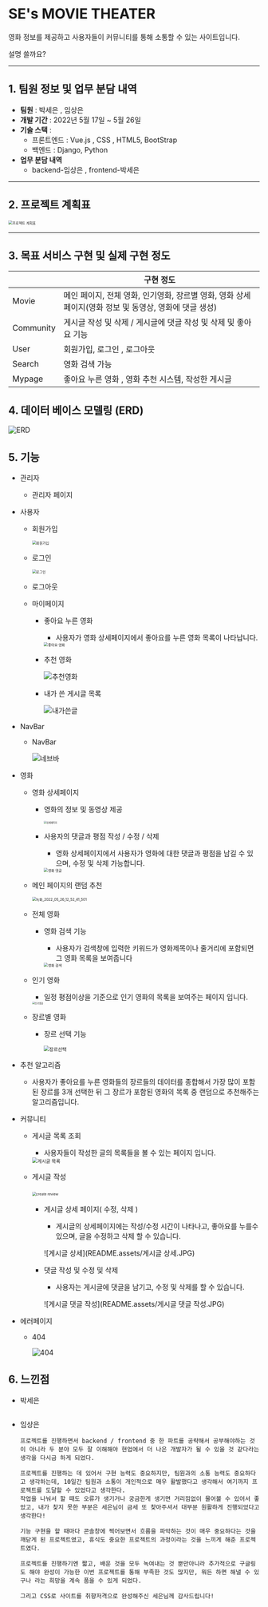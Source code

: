 # SE's MOVIE THEATER 

영화 정보를 제공하고 사용자들이 커뮤니티를 통해 소통할 수 있는 사이트입니다.



설명 쓸까요?



--------------------------------

## 1. 팀원 정보 및 업무 분담 내역

- **팀원** : 박세은 , 임상은
- **개발 기간** : 2022년 5월 17일 ~ 5월 26일
- **기술 스택** : 
  - 프론트엔드 : Vue.js , CSS , HTML5, BootStrap
  - 백엔드 : Django, Python
- **업무 분담 내역**
  - backend-임상은 , frontend-박세은

--------------------

## 2. 프로젝트 계획표

<img src="README.assets/프로젝트 계획표-16535387451331.JPG" alt="프로젝트 계획표" style="zoom: 50%;" />

-------

## 3. 목표 서비스 구현 및 실제 구현 정도

|           | 구현 정도                                                    |
| --------- | ------------------------------------------------------------ |
| Movie     | 메인 페이지, 전체 영화, 인기영화, 장르별 영화, 영화 상세페이지(영화 정보 및 동영상, 영화에 댓글 생성) |
| Community | 게시글 작성 및 삭제 / 게시글에 댓글 작성 및 삭제 및 좋아요 기능 |
| User      | 회원가입, 로그인 , 로그아웃                                  |
| Search    | 영화 검색 가능                                               |
| Mypage    | 좋아요 누른 영화 , 영화 추천 시스템, 작성한 게시글           |

## 4. 데이터 베이스 모델링 (ERD)

![ERD](README.assets/ERD.JPG)

## 5. 기능

- 관리자

  - 관리자 페이지

- 사용자

  - 회원가입

    <img src="README.assets/회원가입.JPG" alt="회원가입" style="zoom:50%;" />

  - 로그인

    <img src="README.assets/로그인.JPG" alt="로그인" style="zoom:50%;" />

  - 로그아웃

  - 마이페이지

    - 좋아요 누른 영화

      - 사용자가 영화 상세페이지에서 좋아요를 누른 영화 목록이 나타납니다.

      <img src="README.assets/좋아요 영화-16535379005092.JPG" alt="좋아요 영화" style="zoom: 50%;" />

    - 추천 영화

      ![추천영화](README.assets/추천영화.JPG)

    - 내가 쓴 게시글 목록
    
      ![내가쓴글](README.assets/내가쓴글.JPG)

- NavBar

  - NavBar

    ![네브바](README.assets/네브바.JPG)

- 영화

  - 영화 상세페이지

    - 영화의 정보 및 동영상 제공

      <img src="README.assets/상세페이지.JPG" alt="상세페이지" style="zoom: 33%;" />

    - 사용자의 댓글과 평점 작성 / 수정 / 삭제

      - 영화 상세페이지에서 사용자가 영화에 대한 댓글과 평점을 남길 수 있으며, 수정 및 삭제 가능합니다.
      
      <img src="README.assets/영화 댓글.JPG" alt="영화 댓글" style="zoom: 50%;" />

  - 메인 페이지의 랜덤 추천

    <img src="README.assets/녹화_2022_05_26_12_52_41_501.gif" alt="녹화_2022_05_26_12_52_41_501" style="zoom:50%;" />

  - 전체 영화

    - 영화 검색 기능

      - 사용자가 검색창에 입력한 키워드가 영화제목이나 줄거리에 포함되면 그 영화 목록을 보여줍니다 
      
      <img src="README.assets/영화 검색.JPG" alt="영화 검색" style="zoom:50%;" />

  - 인기 영화

    - 일정 평점이상을 기준으로 인기 영화의 목록을 보여주는 페이지 입니다.

    <img src="README.assets/인기영화.JPG" alt="인기영화" style="zoom: 33%;" />

  - 장르별 영화

    - 장르 선택 기능

      <img src="README.assets/장르선택.JPG" alt="장르선택" style="zoom: 67%;" />

- 추천 알고리즘

  - 사용자가 좋아요를 누른 영화들의 장르들의 데이터를 종합해서 가장 많이 포함된 장르를 3개 선택한 뒤 그 장르가 포함된 영화의 목록 중 랜덤으로 추천해주는 알고리즘입니다.

- 커뮤니티

  - 게시글 목록 조회

    - 사용자들이 작성한 글의 목록들을 볼 수 있는 페이지 입니다.

    <img src="README.assets/게시글 목록.JPG" alt="게시글 목록" style="zoom: 67%;" />

  - 게시글 작성

    ​	<img src="README.assets/create review.JPG" alt="create review" style="zoom:50%;" />

    - 게시글 상세 페이지( 수정, 삭제 )

      - 게시글의 상세페이지에는 작성/수정 시간이 나타나고, 좋아요를 누를수 있으며, 글을 수정하고 삭제 할 수 있습니다.

      ![게시글 상세](README.assets/게시글 상세.JPG)

    - 댓글 작성 및 수정 및 삭제

      - 사용자는 게시글에 댓글을 남기고, 수정 및 삭제를 할 수 있습니다.

      ![게시글 댓글 작성](README.assets/게시글 댓글 작성.JPG)

- 에러페이지

  - 404

    ![404](README.assets/404.JPG)

## 6. 느낀점

- 박세은 

  ```
  
  ```

- 임상은 

  ```
  프로젝트를 진행하면서 backend / frontend 중 한 파트를 공략해서 공부해야하는 것이 아니라 두 분야 모두 잘 이해해야 현업에서 더 나은 개발자가 될 수 있을 것 같다라는 생각을 다시금 하게 되었다.
  
  프로젝트를 진행하는 데 있어서 구현 능력도 중요하지만, 팀원과의 소통 능력도 중요하다고 생각하는데, 10일간 팀원과 소통이 개인적으로 매우 활발했다고 생각해서 여기까지 프로젝트를 도달할 수 있었다고 생각한다.
  작업을 나눠서 할 때도 오류가 생기거나 궁금한게 생기면 거리낌없이 물어볼 수 있어서 좋았고, 내가 찾지 못한 부분은 세은님이 금세 또 찾아주셔서 대부분 원활하게 진행되었다고 생각한다! 
  
  기능 구현을 할 때마다 콘솔창에 찍어보면서 흐름을 파악하는 것이 매우 중요하다는 것을 깨닫게 된 프로젝트였고, 휴식도 중요한 프로젝트의 과정이라는 것을 느끼게 해준 프로젝트였다.
  
  프로젝트를 진행하기엔 짧고, 배운 것을 모두 녹여내는 것 뿐만아니라 추가적으로 구글링도 해야 완성이 가능한 이번 프로젝트를 통해 부족한 것도 많지만, 뭐든 하면 해낼 수 있구나 라는 희망을 계속 품을 수 있게 되었다.
  
  그리고 CSS로 사이트를 취향저격으로 완성해주신 세은님께 감사드립니다! 
  ```

  